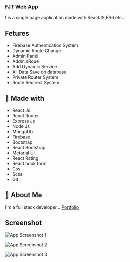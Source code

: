 ### FJT Web App

t is a single page application made with ReactJS,ES6 etc...
  
## Fetures

- Firebase Authentication System
- Dynamic Route Change
- Admin Panel
- AddminRoue
- Add Dynamic Service
- All Data Save on database
- Private Router System
- Route Redirect System



## 🔗 Made with
 - React Js
 - React Router
 - Express Js
 - Node Js
 - MongoDb
 - Firebase
 - Bootstrap
 - React Bootstrap
 - Metarial Ui
 - React Rating
 - React hook form
 - Css
 - Scss
 - Git




## 🚀 About Me
I'm a full stack developer...
 [Portfolio](https://saifulislamfahim-portfolio.netlify.app/)


## Screenshot

![App Screenshot 1](https://i.ibb.co/sH918P7/screencapture-volunteer-network-c9c1f-web-app-2021-12-25-12-44-31.png)

![App Screenshot 2](https://i.ibb.co/M1QSMwb/screencapture-volunteer-network-c9c1f-web-app-adminpage-2021-12-25-12-46-33.png)

![App Screenshot 3](https://i.ibb.co/FWKPKhC/screencapture-volunteer-network-c9c1f-web-app-blogs-2021-12-25-12-45-16.png)




